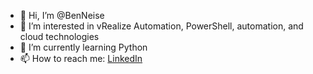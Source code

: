 - 👋 Hi, I’m @BenNeise
- 👀 I’m interested in vRealize Automation, PowerShell, automation, and cloud technologies
- 🌱 I’m currently learning Python
- 📫 How to reach me: [LinkedIn](https://www.linkedin.com/in/benneise/)
